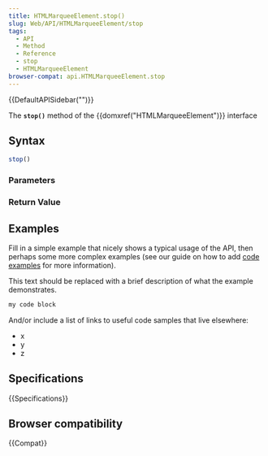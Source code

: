 ```yaml
---
title: HTMLMarqueeElement.stop()
slug: Web/API/HTMLMarqueeElement/stop
tags:
  - API
  - Method
  - Reference
  - stop
  - HTMLMarqueeElement
browser-compat: api.HTMLMarqueeElement.stop
---
```

{{DefaultAPISidebar("")}}

The **`stop()`** method of the {{domxref("HTMLMarqueeElement")}} interface 

## Syntax

```js
stop()
```

### Parameters



### Return Value



## Examples

Fill in a simple example that nicely shows a typical usage of the API, then perhaps some more complex examples (see our guide on how to add [code examples](/en-US/docs/MDN/Contribute/Structures/Code_examples) for more information).

This text should be replaced with a brief description of what the example demonstrates.

```js
my code block
```

And/or include a list of links to useful code samples that live elsewhere:

*   x
*   y
*   z

## Specifications

{{Specifications}}

## Browser compatibility

{{Compat}}

